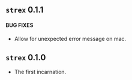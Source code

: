 ## `strex` 0.1.1

#### BUG FIXES
* Allow for unexpected error message on mac.


## `strex` 0.1.0

* The first incarnation.



